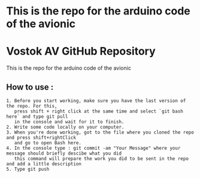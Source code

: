 # This is the repo for the arduino code of the avionic
# Vostok AV GitHub Repository
This is the repo for the arduino code of the avionic

## How to use : 
	1. Before you start working, make sure you have the last version of the repo. For this, 
	   press shift + right click at the same time and select `git bash here` and type git pull
	   in the console and wait for it to finish.
	2. Write some code locally on your computer.
	3. When you're done working, got to the file where you cloned the repo and press shift+rightClick
	   and go to open Bash here.
	4. In the console type : git commit -am "Your Message" where your message should briefly descibe what you did
	   this command will prepare the work you did to be sent in the repo and add a little description
	5. Type git push 
		
	
